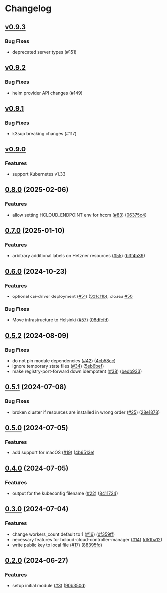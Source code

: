 # Changelog

## [v0.9.3](https://github.com/hetznercloud/kubernetes-dev-env/releases/tag/v0.9.3)

### Bug Fixes

- deprecated server types (#151)

## [v0.9.2](https://github.com/hetznercloud/kubernetes-dev-env/releases/tag/v0.9.2)

### Bug Fixes

- helm provider API changes (#149)

## [v0.9.1](https://github.com/hetznercloud/kubernetes-dev-env/releases/tag/v0.9.1)

### Bug Fixes

- k3sup breaking changes (#117)

## [v0.9.0](https://github.com/hetznercloud/kubernetes-dev-env/releases/tag/v0.9.0)

### Features

- support Kubernetes v1.33

## [0.8.0](https://github.com/hetznercloud/kubernetes-dev-env/compare/v0.7.0...v0.8.0) (2025-02-06)


### Features

* allow setting HCLOUD_ENDPOINT env for hccm ([#83](https://github.com/hetznercloud/kubernetes-dev-env/issues/83)) ([06375c4](https://github.com/hetznercloud/kubernetes-dev-env/commit/06375c49abfbacb7b432477751b7a589d3528f83))

## [0.7.0](https://github.com/hetznercloud/kubernetes-dev-env/compare/v0.6.0...v0.7.0) (2025-01-10)


### Features

* arbitrary additional labels on Hetzner resources ([#55](https://github.com/hetznercloud/kubernetes-dev-env/issues/55)) ([b3f4b39](https://github.com/hetznercloud/kubernetes-dev-env/commit/b3f4b39f35af1e3afb157d13113fdabb5a6d6fe5))

## [0.6.0](https://github.com/hetznercloud/kubernetes-dev-env/compare/v0.5.2...v0.6.0) (2024-10-23)


### Features

* optional csi-driver deployment ([#51](https://github.com/hetznercloud/kubernetes-dev-env/issues/51)) ([331c11b](https://github.com/hetznercloud/kubernetes-dev-env/commit/331c11b92607a2a6851adcc02bda4c9f3d958c30)), closes [#50](https://github.com/hetznercloud/kubernetes-dev-env/issues/50)


### Bug Fixes

* Move infrastructure to Helsinki ([#57](https://github.com/hetznercloud/kubernetes-dev-env/issues/57)) ([08dfcfd](https://github.com/hetznercloud/kubernetes-dev-env/commit/08dfcfd83721cbc94bbecda43d6963815a42ab07))

## [0.5.2](https://github.com/hetznercloud/kubernetes-dev-env/compare/v0.5.1...v0.5.2) (2024-08-09)


### Bug Fixes

* do not pin module dependencies ([#42](https://github.com/hetznercloud/kubernetes-dev-env/issues/42)) ([4cb58cc](https://github.com/hetznercloud/kubernetes-dev-env/commit/4cb58ccb71fefc6a85d21563b5165c580a3509d4))
* ignore temporary state files ([#34](https://github.com/hetznercloud/kubernetes-dev-env/issues/34)) ([5eb6bef](https://github.com/hetznercloud/kubernetes-dev-env/commit/5eb6bef5c53b5ea53f94f00b82f080b1278792ec))
* make registry-port-forward down idempotent ([#38](https://github.com/hetznercloud/kubernetes-dev-env/issues/38)) ([bedb933](https://github.com/hetznercloud/kubernetes-dev-env/commit/bedb933cae34cb87187b09c821d3fb512e8c38f0))

## [0.5.1](https://github.com/hetznercloud/kubernetes-dev-env/compare/v0.5.0...v0.5.1) (2024-07-08)


### Bug Fixes

* broken cluster if resources are installed in wrong order ([#25](https://github.com/hetznercloud/kubernetes-dev-env/issues/25)) ([28e1878](https://github.com/hetznercloud/kubernetes-dev-env/commit/28e1878afb389e33d474d8596935f522334e3c70))

## [0.5.0](https://github.com/hetznercloud/kubernetes-dev-env/compare/v0.4.0...v0.5.0) (2024-07-05)


### Features

* add support for macOS ([#19](https://github.com/hetznercloud/kubernetes-dev-env/issues/19)) ([4b6513e](https://github.com/hetznercloud/kubernetes-dev-env/commit/4b6513e76cb0d9757e96a24bff73ec04edde2c63))

## [0.4.0](https://github.com/hetznercloud/kubernetes-dev-env/compare/v0.3.0...v0.4.0) (2024-07-05)


### Features

* output for the kubeconfig filename ([#22](https://github.com/hetznercloud/kubernetes-dev-env/issues/22)) ([8411724](https://github.com/hetznercloud/kubernetes-dev-env/commit/841172497191c1613393fad1ca2c21849f6ec1df))

## [0.3.0](https://github.com/hetznercloud/kubernetes-dev-env/compare/v0.2.0...v0.3.0) (2024-07-04)


### Features

* change workers_count default to 1 ([#16](https://github.com/hetznercloud/kubernetes-dev-env/issues/16)) ([df359ff](https://github.com/hetznercloud/kubernetes-dev-env/commit/df359ff7ba3a0190e5e7507eae0ccf10efab3122))
* necessary features for hcloud-cloud-controller-manager ([#14](https://github.com/hetznercloud/kubernetes-dev-env/issues/14)) ([d51ba12](https://github.com/hetznercloud/kubernetes-dev-env/commit/d51ba126d917bb752d6e446ee8039f6404a8f3a7))
* write public key to local file  ([#17](https://github.com/hetznercloud/kubernetes-dev-env/issues/17)) ([88395fd](https://github.com/hetznercloud/kubernetes-dev-env/commit/88395fdd559bc7185a8594fb3c8fbce265472c6c))

## [0.2.0](https://github.com/hetznercloud/kubernetes-dev-env/compare/v0.1.0...v0.2.0) (2024-06-27)


### Features

* setup initial module ([#3](https://github.com/hetznercloud/kubernetes-dev-env/issues/3)) ([90b350d](https://github.com/hetznercloud/kubernetes-dev-env/commit/90b350d748048ecb99b28fe43af618c9f847ceb1))

